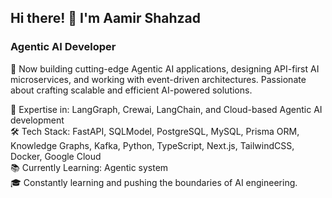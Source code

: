

## Hi there! 👋 I'm Aamir Shahzad
### Agentic AI Developer 

🚀 Now building cutting-edge Agentic AI applications, designing API-first AI microservices, and working with event-driven architectures. Passionate about crafting scalable and efficient AI-powered solutions.
  
   🤖 Expertise in: LangGraph, Crewai, LangChain, and Cloud-based Agentic AI development    
   🛠 Tech Stack: FastAPI, SQLModel, PostgreSQL, MySQL, Prisma ORM, Knowledge Graphs, Kafka, Python, TypeScript, Next.js, TailwindCSS, Docker, Google Cloud    
   📚 Currently Learning: Agentic system     
   🎓 Constantly learning and pushing the boundaries of AI engineering.
